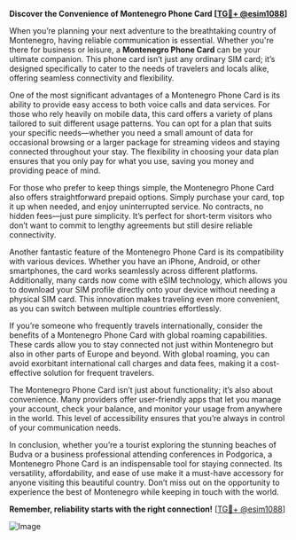 **Discover the Convenience of Montenegro Phone Card [[TG💪+ @esim1088](https://t.me/s/esim1088)]**

When you’re planning your next adventure to the breathtaking country of Montenegro, having reliable communication is essential. Whether you're there for business or leisure, a **Montenegro Phone Card** can be your ultimate companion. This phone card isn’t just any ordinary SIM card; it’s designed specifically to cater to the needs of travelers and locals alike, offering seamless connectivity and flexibility.

One of the most significant advantages of a Montenegro Phone Card is its ability to provide easy access to both voice calls and data services. For those who rely heavily on mobile data, this card offers a variety of plans tailored to suit different usage patterns. You can opt for a plan that suits your specific needs—whether you need a small amount of data for occasional browsing or a larger package for streaming videos and staying connected throughout your stay. The flexibility in choosing your data plan ensures that you only pay for what you use, saving you money and providing peace of mind.

For those who prefer to keep things simple, the Montenegro Phone Card also offers straightforward prepaid options. Simply purchase your card, top it up when needed, and enjoy uninterrupted service. No contracts, no hidden fees—just pure simplicity. It’s perfect for short-term visitors who don’t want to commit to lengthy agreements but still desire reliable connectivity.

Another fantastic feature of the Montenegro Phone Card is its compatibility with various devices. Whether you have an iPhone, Android, or other smartphones, the card works seamlessly across different platforms. Additionally, many cards now come with eSIM technology, which allows you to download your SIM profile directly onto your device without needing a physical SIM card. This innovation makes traveling even more convenient, as you can switch between multiple countries effortlessly.

If you’re someone who frequently travels internationally, consider the benefits of a Montenegro Phone Card with global roaming capabilities. These cards allow you to stay connected not just within Montenegro but also in other parts of Europe and beyond. With global roaming, you can avoid exorbitant international call charges and data fees, making it a cost-effective solution for frequent travelers.

The Montenegro Phone Card isn’t just about functionality; it’s also about convenience. Many providers offer user-friendly apps that let you manage your account, check your balance, and monitor your usage from anywhere in the world. This level of accessibility ensures that you’re always in control of your communication needs.

In conclusion, whether you’re a tourist exploring the stunning beaches of Budva or a business professional attending conferences in Podgorica, a Montenegro Phone Card is an indispensable tool for staying connected. Its versatility, affordability, and ease of use make it a must-have accessory for anyone visiting this beautiful country. Don’t miss out on the opportunity to experience the best of Montenegro while keeping in touch with the world.

**Remember, reliability starts with the right connection!** [[TG💪+ @esim1088](https://t.me/s/esim1088)]

![Image](https://i.postimg.cc/Y0z9fWf4/image.png)